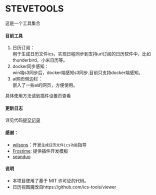 STEVETOOLS
==========
这是一个工具集合  
#### 目前工具
1. 日历订阅：  
用于生成日历文件ics，实现日程同步到支持url订阅的日历软件中，比如thunderbird，小米日历等。
2. docker同步感知：  
win端s3同步后，docker端感知s3同步.目前只支持docker端感知。
3. ai网页侧边栏：  
嵌入了一些ai的网页，方便使用。

具体使用方法请到插件设置页查看

#### 更新日志
详见代码[提交记录](https://github.com/loonghfut/siyuan-steve-tools/commits/main/)

#### 感谢：
- [wilsons](https://ld246.com/member/wilsons)：开发`生成日历文件ics功能`指导
- [Frostime](https://ld246.com/member/Frostime): 提供插件开发模板
- [seanduo](https://github.com/seanduo)

#### 说明
- 本项目使用了基于 MIT 许可证的代码。
- 日历视图魔改自https://github.com/ics-tools/viewer